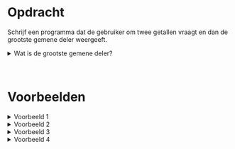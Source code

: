 # <b>Opdracht</b>
Schrijf een programma dat de gebruiker om twee getallen vraagt en dan de grootste gemene deler weergeeft.

<details markdown="1"><summary>Wat is de grootste gemene deler?</summary>
De grootste gemene deler van twee gehele getallen is het grootste positieve gehele getal beide gehele getallen door gedeeld kunnen worden zonder dat er een rest overblijft. De grootste gemene deler van de getallen `8` en `12` is bijvoorbeeld `4`, want:
- De delers van `8` zijn `1`, `2`, `4`, en `8`
- De delers van `12` zijn `1`, `2`, `3`, `4`, `6`, en `12`
- De delers die ze met elkaar gemeen hebben zijn dus `1`, `2`, en `4`
- De grootste hiervan is `4`.
</details>

<br>
<br>

# <b>Voorbeelden</b>

<details markdown="1"><summary>Voorbeeld 1</summary>
### Invoer
```console?lang=python
8
12
```

### Uitvoer
```console?lang=python
De grootste gemene deler van 8 en 12 is 4.
```
</details>

<details markdown="1"><summary>Voorbeeld 2</summary>
### Invoer
```console?lang=python
6
12
```

### Uitvoer
```console?lang=python
De grootste gemene deler van 6 en 12 is 6.
```
</details>

<details markdown="1"><summary>Voorbeeld 3</summary>
### Invoer
```console?lang=python
15
20
```

### Uitvoer
```console?lang=python
De grootste gemene deler van 15 en 20 is 5.
```
</details>

<details markdown="1"><summary>Voorbeeld 4</summary>
### Invoer
```console?lang=python
24
84
```

### Uitvoer
```console?lang=python
De grootste gemene deler van 24 en 84 is 12.
```
</details>